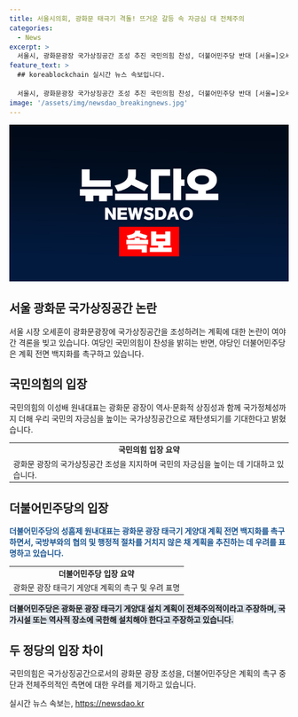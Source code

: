 ```yaml
---
title: 서울시의회, 광화문 태극기 격돌! 뜨거운 갈등 속 자긍심 대 전체주의
categories:
  - News
excerpt: >
  서울시, 광화문광장 국가상징공간 조성 추진 국민의힘 찬성, 더불어민주당 반대 [서울=]오세훈 시장이 광화문광장에 국가상징시설을 조성하기 위한 계획을 발표하면서 여야 간 격론이 벌어졌다. 국민의힘은 국가상징공간으로 재탄생되어 국민의 자긍심을 높이는 것을 지지하며, 더불어민주당은 계획을 중단할 것을 요청하고 있다. 서울시의회 간 격론이 거세지고 있으며, 오 시장의 선발표 후계획 독단행정이 사회적 갈등과 예산낭비를 초래할 수 있다는 비판이 제기되고 있다.
feature_text: >
  ## koreablockchain 실시간 뉴스 속보입니다.

  서울시, 광화문광장 국가상징공간 조성 추진 국민의힘 찬성, 더불어민주당 반대 [서울=]오세훈 시장이 광화문광장에 국가상징시설을 조성하기 위한 계획을 발표하면서 여야 간 격론이 벌어졌다. 국민의힘은 국가상징공간으로 재탄생되어 국민의 자긍심을 높이는 것을 지지하며, 더불어민주당은 계획을 중단할 것을 요청하고 있다. 서울시의회 간 격론이 거세지고 있으며, 오 시장의 선발표 후계획 독단행정이 사회적 갈등과 예산낭비를 초래할 수 있다는 비판이 제기되고 있다.
image: '/assets/img/newsdao_breakingnews.jpg'
---
```


<p><img src="/assets/img/newsdao_breakingnews.jpg" alt="koreablockchain 속보" /></p>

<h2 data-ke-size="size26">서울 광화문 국가상징공간 논란</h2>

<p data-ke-size="size16">서울 시장 오세훈이 광화문광장에 국가상징공간을 조성하려는 계획에 대한 논란이 여야 간 격론을 빚고 있습니다. 여당인 국민의힘이 찬성을 밝히는 반면, 야당인 더불어민주당은 계획 전면 백지화를 촉구하고 있습니다.</p>

<h2 data-ke-size="size24">국민의힘의 입장</h2>

<p data-ke-size="size16">국민의힘의 이성배 원내대표는 광화문 광장이 역사·문화적 상징성과 함께 국가정체성까지 더해 우리 국민의 자긍심을 높이는 국가상징공간으로 재탄생되기를 기대한다고 밝혔습니다.</p>

<table>
  <tr>
    <td style="text-align: center; height: 17px;"><b>국민의힘 입장 요약</b></td>
  </tr>
  <tr>
    <td>광화문 광장의 국가상징공간 조성을 지지하며 국민의 자긍심을 높이는 데 기대하고 있습니다.</td>
  </tr>
</table>

<h2 data-ke-size="size24">더불어민주당의 입장</h2>

<p data-ke-size="size16"><b><span style="color: #1a5490;">더불어민주당의 성흠제 원내대표는 광화문 광장 태극기 게양대 계획 전면 백지화를 촉구하면서, 국방부와의 협의 및 행정적 절차를 거치지 않은 채 계획을 추진하는 데 우려를 표명하고 있습니다.</span></b></p>

<table>
  <tr>
    <td style="text-align: center; height: 17px;"><b>더불어민주당 입장 요약</b></td>
  </tr>
  <tr>
    <td>광화문 광장 태극기 게양대 계획의 촉구 및 우려 표명</td>
  </tr>
</table>

<p data-ke-size="size16"><b><span style="background-color: #21538527;">더불어민주당은 광화문 광장 태극기 게양대 설치 계획이 전체주의적이라고 주장하며, 국가시설 또는 역사적 장소에 국한해 설치해야 한다고 주장하고 있습니다.</span></b></p>

<h2 data-ke-size="size24">두 정당의 입장 차이</h2>

<p data-ke-size="size16">국민의힘은 국가상징공간으로서의 광화문 광장 조성을, 더불어민주당은 계획의 촉구 중단과 전체주의적인 측면에 대한 우려를 제기하고 있습니다.</p>
실시간 뉴스 속보는, <a href="https://newsdao.kr" rel="dofollow">https://newsdao.kr</a>


